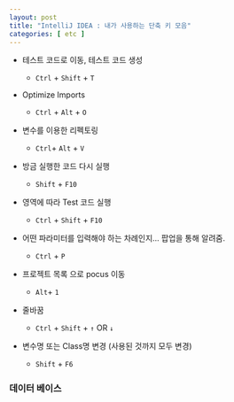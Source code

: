 ```yaml
---
layout: post
title: "IntelliJ IDEA : 내가 사용하는 단축 키 모음"
categories: [ etc ]
---
```



- 테스트 코드로 이동, 테스트 코드 생성
    - `Ctrl` + `Shift` + `T`
- Optimize Imports
    - `Ctrl` + `Alt` + `O`
- 변수를 이용한 리펙토링
    - `Ctrl`+ `Alt` + `V` 

- 방금 실행한 코드 다시 실행
    - `Shift` + `F10`
- 영역에 따라 Test 코드 실행
    - `Ctrl` + `Shift` + `F10` 


- 어떤 파라미터를 입력해야 하는 차례인지... 팝업을 통해 알려줌.
    - `Ctrl` + `P`

- 프로젝트 목록 으로 pocus 이동
    - `Alt`+ `1`

- 줄바꿈
    - `Ctrl` + `Shift` + ` ↑ ` OR ` ↓ `


- 변수명 또는 Class명 변경 (사용된 것까지 모두 변경)
    - `Shift` + `F6` 



### 데이터 베이스 
